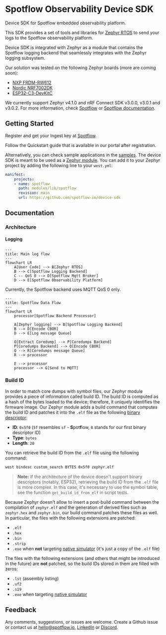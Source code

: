 # Spotflow Observability Device SDK

Device SDK for Spotflow embedded observability platform.

This SDK provides a set of tools and libraries for [Zephyr RTOS](https://www.zephyrproject.org/) to
send your logs to the Spotflow observability platform.

Device SDK is integrated with Zephyr as a module that contains the Spotflow logging backend
that seamlessly integrates with the Zephyr logging subsystem.

Our solution was tested on the following Zephyr boards (more are coming soon):
* [NXP FRDM-RW612](https://www.nxp.com/design/microcontrollers/arm-cortex-m/rw6xx-rtos-ready-wireless-mcus:FRDM-RW612)
* [Nordic NRF7002DK](https://www.nordicsemi.com/Products/Development-hardware/nRF7002-DK)
* [ESP32-C3-DevKitC](https://docs.espressif.com/projects/esp-dev-kits/en/latest/esp32c3/esp32-c3-devkitc-02/index.html)

We currently support Zephyr v4.1.0 and  nRF Connect SDK v3.0.0, v3.0.1 and v3.0.2.
For more information, check [Spotflow](https://app.spotflow.io/) or [Spotflow documentation](https://docs.spotflow.io/).

## Getting Started

Register and get your Ingest key at [Spotflow](https://spotflow.io/signup).

Follow the Quickstart guide that is available in our portal after registration.

Alternatively, you can check sample applications in the [samples](zephyr/samples).
The device SDK is meant to be used as
a [Zephyr module](https://docs.zephyrproject.org/latest/develop/modules.html).
You can add it to your Zephyr project by adding the following line to your `west.yml`:

```yaml
manifest:
    projects:
    - name: spotflow
      path: modules/lib/spotflow
      revision: main
      url: https://github.com/spotflow-io/device-sdk
```

## Documentation

### Architecture

#### Logging

```mermaid
---
title: Main log flow
---
flowchart LR
    A[User Code] --> B[Zephyr RTOS]
    B --> C[Spotflow Logging Backend]
    C -- QoS 0 --> D[Spotflow Mqtt Broker]
    D --> E[Spotflow Observability Platform]
```
Currently, the Spotflow backend uses MQTT QoS 0 only.

```mermaid
---
title: Spotflow Data Flow
---
flowchart LR
    processor[Spotflow Backend Processor]

    A[Zephyr logging] --> B[Spotflow Logging Backend]
    B --> D[Encode CBOR]
    D --> E[Log message Queue]

    O[Extract Coredump] --> P[Coredumps Backend]
    P[Coredumps Backend] --> Q[Encode CBOR]
    Q --> R[Coredumps message Queue]
    R --> processor

    E --> processor
    processor --> G[Send to MQTT]
```

### Build ID

In order to match core dumps with symbol files, our Zephyr module provides a piece of information called build ID.
The build ID is computed as a hash of the bytes loaded to the device; therefore, it uniquely identifies the firmware image.
Our Zephyr module adds a build command that computes the build ID and patches it into the `.elf` file as the following [binary descriptor](https://docs.zephyrproject.org/latest/services/binary_descriptors/index.html):

- **ID**: `0x5f0` (`5f` resembles `sf` - **S**pot**f**low, `0` stands for our first binary descriptor ID)
- **Type**: `bytes`
- **Length**: `20`

You can retrieve the build ID from the `.elf` file using the following command:

```bash
west bindesc custom_search BYTES 0x5f0 zephyr.elf
```

> **Note:** If the architecture of the device doesn't support binary descriptors (notably, ESP32), retrieving the build ID from the `.elf` file is more complex.
> In this case, it's necessary to use the symbol table, see the function `get_build_id_from_elf` in script tests.

Because Zephyr doesn't allow to insert a post-build command between the compilation of `zephyr.elf` and the generation of derived files such as `zephyr.hex` and `zephyr.bin`, our build command patches these files as well.
In particular, the files with the following extensions are patched:

- `.elf`
- `.hex`
- `.bin`
- `.strip`
- `.exe` when **not** targeting [native simulator](https://docs.zephyrproject.org/latest/boards/native/native_sim/doc/index.html) (it's just a copy of the `.elf` file)

The files with the following extensions (and others that might be introduced in the future) are **not** patched, so the build IDs stored in them are filled with zeros:

- `.lst` (assembly listing)
- `.uf2`
- `.s19`
- `.exe` when targeting [native simulator](https://docs.zephyrproject.org/latest/boards/native/native_sim/doc/index.html)

## Feedback
Any comments, suggestions, or issues are welcome.
Create a Github issue or contact us at hello@spotflow.io,
[LinkedIn](https://www.linkedin.com/company/spotflow/) or [Discord](https://discord.gg/yw8rAvGZBx).
